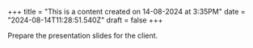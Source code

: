 +++
title = "This is a content created on 14-08-2024 at 3:35PM"
date = "2024-08-14T11:28:51.540Z"
draft = false
+++

  Prepare the presentation slides for the client.
        